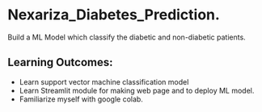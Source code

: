# Nexariza_Diabetes_Prediction.
Build a ML Model which classify the diabetic and non-diabetic patients.
## Learning Outcomes:
- Learn support vector machine classification model
- Learn Streamlit module for making web page and to deploy ML model.
- Familiarize myself with google colab.
